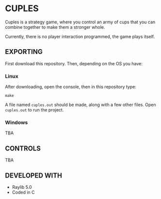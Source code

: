# CUPLES

Cuples is a strategy game, where you control an army of cups that you can combine together to make them a stronger whole.

Currently, there is no player interaction programmed, the game plays itself.

## EXPORTING

First download this repository. Then, depending on the OS you have:

### Linux

After downloading, open the console, then in this repository type:

`
make
`

A file named `cuples.out` should be made, along with a few other files.
Open `cuples.out` to run the project.

### Windows

TBA

## CONTROLS

TBA

## DEVELOPED WITH

 - Raylib 5.0
 - Coded in C
